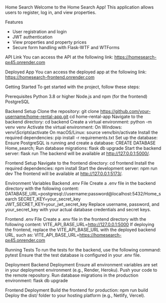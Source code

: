Home Search
Welcome to the Home Search App! This application allows users to register, log in, and view properties.

Features

- User registration and login
- JWT authentication
- View properties and property prices
- Secure form handling with Flask-WTF and WTForms

API Link
You can access the API at the following link:
https://homesearch-px45.onrender.com

Deployed App
You can access the deployed app at the following link:
https://homesearch-frontend.onrender.com

Getting Started
To get started with the project, follow these steps:

Prerequisites
Python 3.8 or higher
Node.js and npm (for the frontend)
PostgreSQL

Backend Setup
Clone the repository: git clone https://github.com/your-username/home-rental-app.git cd home-rental-app
Navigate to the backend directory: cd backend
Create a virtual environment: python -m venv venv
Activate the virtual environment:
On Windows: venv\Scripts\activate
On macOS/Linux: source venv/bin/activate
Install the required dependencies: pip install -r requirements.txt
Set up the database:
Ensure PostgreSQL is running and create a database: CREATE DATABASE Home_search;
Run database migrations: flask db upgrade
Start the backend server: flask run
The backend will be available at http://127.0.0.1:5000/.

Frontend Setup
Navigate to the frontend directory: cd frontend
Install the required dependencies: npm install
Start the development server: npm run dev
The frontend will be available at http://127.0.0.1:5173/.

Environment Variables
Backend .env File
Create a .env file in the backend directory with the following content:
DATABASE_URL=postgresql://username:password@localhost:5432/Home_search
SECRET_KEY=your_secret_key
JWT_SECRET_KEY=your_jwt_secret_key
Replace username, password, and your_secret_key with your actual database credentials and secret keys.

Frontend .env File
Create a .env file in the frontend directory with the following content:
VITE_API_BASE_URL=http://127.0.0.1:5000
If deploying the frontend, replace the VITE_API_BASE_URL with the deployed backend URL, such as:
VITE_API_BASE_URL=https://homesearch-px45.onrender.com

Running Tests
To run the tests for the backend, use the following command:
pytest
Ensure that the test database is configured in your .env file.

Deployment
Backend Deployment
Ensure all environment variables are set in your deployment environment (e.g., Render, Heroku).
Push your code to the remote repository.
Run database migrations in the production environment:
flask db upgrade

Frontend Deployment
Build the frontend for production:
npm run build
Deploy the dist/ folder to your hosting platform (e.g., Netlify, Vercel).
